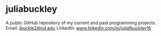 # juliabuckley
A public GitHub repository of my current and past programming projects.
Email: jbuckle2@nd.edu
LinkedIn: www.linkedin.com/in/juliafbuckley16
